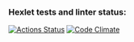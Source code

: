 ### Hexlet tests and linter status:
[![Actions Status](https://github.com/keepitquiet1/java-project-71/workflows/hexlet-check/badge.svg)](https://github.com/keepitquiet1/java-project-71/actions) 
[![Code Climate](https://codeclimate.com/github/keepitquiet1/java-project-71.png)](https://codeclimate.com/github/keepitquiet1/java-project-71)


